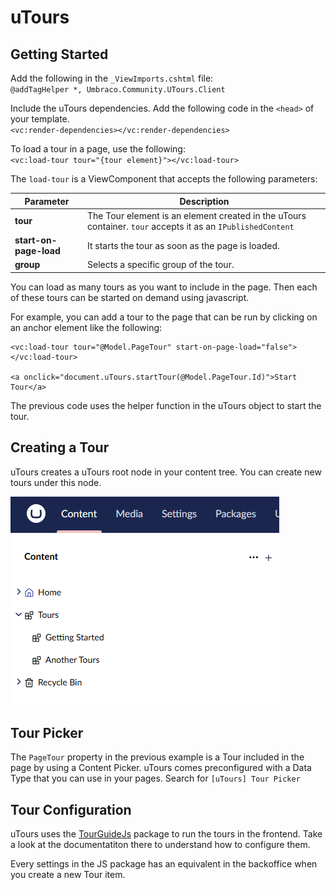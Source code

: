 # uTours

## Getting Started

Add the following in the `_ViewImports.cshtml` file:  
`@addTagHelper *, Umbraco.Community.UTours.Client`

Include the uTours dependencies. Add the following code in the `<head>` of your template.  
`<vc:render-dependencies></vc:render-dependencies>`

To load a tour in a page, use the following:  
`<vc:load-tour tour="{tour element}"></vc:load-tour>`

The `load-tour` is a ViewComponent that accepts the following parameters:

| Parameter            | Description                                                                 |
|----------------------|-----------------------------------------------------------------------------|
| **tour**             | The Tour element is an element created in the uTours container. `tour` accepts it as an `IPublishedContent` |
| **start-on-page-load** | It starts the tour as soon as the page is loaded.                           |
| **group**            | Selects a specific group of the tour.                                        |

You can load as many tours as you want to include in the page. Then each of these tours can be started on demand using javascript.

For example, you can add a tour to the page that can be run by clicking on an anchor element like the following:

```
<vc:load-tour tour="@Model.PageTour" start-on-page-load="false"></vc:load-tour>

<a onclick="document.uTours.startTour(@Model.PageTour.Id)">Start Tour</a>
```
The previous code uses the helper function in the uTours object to start the tour.

## Creating a Tour
uTours creates a uTours root node in your content tree. You can create new tours under this node.

![uTour node](/documentation/images/uToursNode.png)
## Tour Picker

The `PageTour` property in the previous example is a Tour included in the page by using a Content Picker. uTours comes preconfigured with a Data Type that you can use in your pages. Search for `[uTours] Tour Picker`

## Tour Configuration
uTours uses the [TourGuideJs](https://tourguidejs.com/) package to run the tours in the frontend. Take a look at the documentatiton there to understand how to configure them.

Every settings in the JS package has an equivalent in the backoffice when you create a new Tour item.

